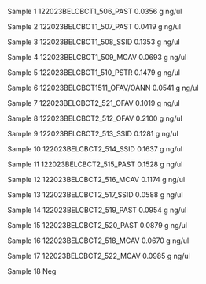 Sample 1
122023BELCBCT1_506_PAST
	 0.0356 g
	 ng/ul
	 
Sample 2
122023BELCBCT1_507_PAST
	 0.0419 g
	 ng/ul

Sample 3
122023BELCBCT1_508_SSID
	 0.1353 g
	 ng/ul

Sample 4
122023BELCBCT1_509_MCAV
	 0.0693 g
	 ng/ul

Sample 5
122023BELCBCT1_510_PSTR
	 0.1479 g
	 ng/ul

Sample 6
122023BELCBCT1511_OFAV/OANN
	 0.0541 g
	 ng/ul

Sample 7
122023BELCBCT2_521_OFAV
	 0.1019 g
	 ng/ul

Sample 8
122023BELCBCT2_512_OFAV
	 0.2100 g
	 ng/ul

Sample 9
122023BELCBCT2_513_SSID
	 0.1281 g
	 ng/ul

Sample 10
122023BELCBCT2_514_SSID
	 0.1637 g
	 ng/ul

Sample 11
122023BELCBCT2_515_PAST
	 0.1528 g
	 ng/ul
	 
Sample 12
122023BELCBCT2_516_MCAV
	 0.1174 g
	 ng/ul

Sample 13
122023BELCBCT2_517_SSID
	 0.0588 g
	 ng/ul

Sample 14
122023BELCBCT2_519_PAST
	 0.0954 g
	 ng/ul

Sample 15
122023BELCBCT2_520_PAST
	 0.0879 g
	 ng/ul

Sample 16
122023BELCBCT2_518_MCAV
	 0.0670 g
	 ng/ul

Sample 17
122023BELCBCT2_522_MCAV
	 0.0985 g
	 ng/ul
	 
Sample 18
Neg
